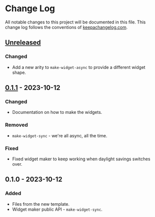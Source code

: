 # Change Log
All notable changes to this project will be documented in this file. This change log follows the conventions of [keepachangelog.com](http://keepachangelog.com/).

## [Unreleased]
### Changed
- Add a new arity to `make-widget-async` to provide a different widget shape.

## [0.1.1] - 2023-10-12
### Changed
- Documentation on how to make the widgets.

### Removed
- `make-widget-sync` - we're all async, all the time.

### Fixed
- Fixed widget maker to keep working when daylight savings switches over.

## 0.1.0 - 2023-10-12
### Added
- Files from the new template.
- Widget maker public API - `make-widget-sync`.

[Unreleased]: https://sourcehost.site/your-name/zauberschule/compare/0.1.1...HEAD
[0.1.1]: https://sourcehost.site/your-name/zauberschule/compare/0.1.0...0.1.1
